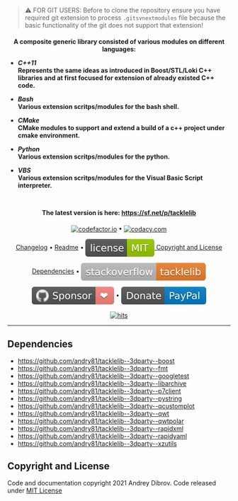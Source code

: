 > :warning: FOR GIT USERS: Before to clone the repository ensure you have required git extension to process `.gitsvnextmodules` file because the basic functionality of the git does not support that extension!

<h4 align="center">A composite generic library consisted of various modules on different languages:

<div align="left">

* <i>C++11</i><br/>
  Represents the same ideas as introduced in Boost/STL/Loki C++ libraries and
  at first focused for extension of already existed C++ code.<br/>

* <i>Bash</i><br/>
  Various extension scritps/modules for the bash shell.<br/>

* <i>CMake</i><br/>
  CMake modules to support and extend a build of a c++ project under cmake
  environment.<br/>
  
* <i>Python</i><br/>
  Various extension scritps/modules for the python.<br/>
  
* <i>VBS</i><br/>
  Various extension scritps/modules for the Visual Basic Script interpreter.<br/>
</div><br/>

The latest version is here: https://sf.net/p/tacklelib</h4>

<p align="center">
  <a href="https://www.codefactor.io/repository/github/andry81/tacklelib"><img src="https://www.codefactor.io/repository/github/andry81/tacklelib/badge" valign="middle" alt="codefactor.io" /></a>
• <a href="https://www.codacy.com/gh/andry81/tacklelib/dashboard?utm_source=github.com&amp;utm_medium=referral&amp;utm_content=andry81/tacklelib&amp;utm_campaign=Badge_Grade"><img src="https://app.codacy.com/project/badge/Grade/f5c4d8059c76407b80ed0618d19d944e" valign="middle" alt="codacy.com" /></a>
</p>

<p align="center">
  <a href="https://github.com/andry81/tacklelib/blob/trunk/changelog.txt">Changelog</a>
• <a href="https://github.com/andry81/tacklelib/blob/trunk/README_EN.txt">Readme</a>
• <a href="#copyright-and-license"><img src="https://github.com/andry81/andry81/raw/main/badges/mit-license.svg" valign="middle" alt="copyright and license" />&nbsp;Copyright and License</a>
</p>

<p align="center">
  <a href="#dependecies">Dependencies</a> •
  <a href="https://stackoverflow.com/search?q=tacklelib"><img src="https://github.com/andry81/tacklelib/raw/trunk/.github/badges/stackoverflow-tacklelib.svg" valign="middle" alt="stackoverflow search" /></a>
</p>

<p align="center">
  <a href="https://github.com/sponsors/andry81"><img src="https://github.com/andry81/andry81/raw/main/badges/github-sponsor.svg" valign="middle" alt="github sponsor" /></a> •
  <a href="https://www.paypal.com/cgi-bin/webscr?item_name=Donation+to+tacklelib&cmd=_donations&business=andry%40inbox.ru"><img src="https://github.com/andry81/andry81/raw/main/badges/paypal-donate.svg" valign="middle" alt="paypal donate" /></a>
</p>

<!-- -->
<p align="center">
  <a href="#"><img src="https://hits.seeyoufarm.com/api/count/incr/badge.svg?url=https%3A%2F%2Fgithub.com%2Fandry81%2Ftacklelib&count_bg=%2379C83D&title_bg=%23555555&icon=&icon_color=%23E7E7E7&title=hits&edge_flat=false" valign="middle" alt="hits" /></a>
</p>
<!-- -->

---

## Dependencies<a name="dependecies"></a>

* https://github.com/andry81/tacklelib--3dparty--boost
* https://github.com/andry81/tacklelib--3dparty--fmt
* https://github.com/andry81/tacklelib--3dparty--googletest
* https://github.com/andry81/tacklelib--3dparty--libarchive
* https://github.com/andry81/tacklelib--3dparty--p7client
* https://github.com/andry81/tacklelib--3dparty--pystring
* https://github.com/andry81/tacklelib--3dparty--qcustomplot
* https://github.com/andry81/tacklelib--3dparty--qwt
* https://github.com/andry81/tacklelib--3dparty--qwtpolar
* https://github.com/andry81/tacklelib--3dparty--rapidxml
* https://github.com/andry81/tacklelib--3dparty--rapidyaml
* https://github.com/andry81/tacklelib--3dparty--xzutils

## Copyright and License<a name="copyright-and-license"></a>

Code and documentation copyright 2021 Andrey Dibrov. Code released under [MIT License](https://github.com/andry81/tacklelib/blob/trunk/license.txt)
